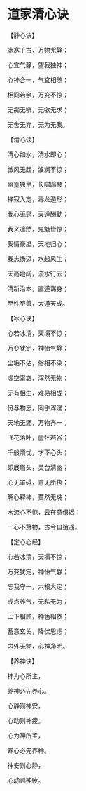 
# 道家清心诀

【静心诀】

冰寒千古，万物尤静；

心宜气静，望我独神；

心神合一，气宜相随；

相间若余，万变不惊；

无痴无嗔，无欲无求；

无舍无弃，无为无我。

【清心诀】

清心如水，清水即心；

微风无起，波澜不惊；

幽篁独坐，长啸鸣琴；

禅寂入定，毒龙遁形；

我心无窍，天道酬勤；

我义凛然，鬼魅皆惊；

我情豪溢，天地归心；

我志扬迈，水起风生；

天高地阔，流水行云；

清新治本，直道谋身；

至性至善，大道天成。


【冰心诀】

心若冰清，天塌不惊；

万变犹定，神怡气静；

尘垢不沾，俗相不染；

虚空甯宓，浑然无物；

无有相生，难易相成；

份与物忘，同乎浑涅；

天地无涯，万物齐一；

飞花落叶，虚怀若谷；

千般烦忧，才下心头；

即展眉头，灵台清幽；

心无罣碍，意无所执；

解心释神，莫然无魂；

水流心不惊，云在意俱迟；

一心不赘物，古今自逍遥。


【定心心经】

心若冰清，天塌不惊；

万变犹定，神怡气静；

忘我守一，六根大定；

戒点养气，无私无为；

上下相顾，神色相依；

蓄意玄关，降伏思虑；

内外无物，心神净明。


【养神诀】

神为心所主，

养神必先养心。

心静则神安，

心动则神疲。

心为神所主，

养心必先养神。

神安则心静，

心动则神疲。